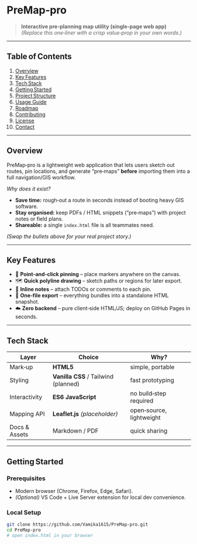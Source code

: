 # PreMap‑pro

> **Interactive pre‑planning map utility (single‑page web app)**  
> *(Replace this one‑liner with a crisp value‑prop in your own words.)*

---

## Table of Contents
1. [Overview](#overview)  
2. [Key Features](#key-features)  
3. [Tech Stack](#tech-stack)  
4. [Getting Started](#getting-started)  
5. [Project Structure](#project-structure)  
6. [Usage Guide](#usage-guide)  
7. [Roadmap](#roadmap)  
8. [Contributing](#contributing)  
9. [License](#license)  
10. [Contact](#contact)

---

## Overview
PreMap‑pro is a lightweight web application that lets users sketch out routes, pin locations, and generate “pre‑maps” **before** importing them into a full navigation/GIS workflow.

*Why does it exist?*  

- **Save time:** rough‑out a route in seconds instead of booting heavy GIS software.  
- **Stay organised:** keep PDFs / HTML snippets (“pre‑maps”) with project notes or field plans.  
- **Shareable:** a single `index.html` file is all teammates need.

*(Swap the bullets above for your real project story.)*

---

## Key Features
- 📍 **Point‑and‑click pinning** – place markers anywhere on the canvas.  
- 🗺 **Quick polyline drawing** – sketch paths or regions for later export.  
- 📝 **Inline notes** – attach TODOs or comments to each pin.  
- 💾 **One‑file export** – everything bundles into a standalone HTML snapshot.  
- ☁️ **Zero backend** – pure client‑side HTML/JS; deploy on GitHub Pages in seconds.

---

## Tech Stack
| Layer          | Choice                    | Why?                          |
|----------------|---------------------------|------------------------------|
| Mark‑up        | **HTML5**                | simple, portable             |
| Styling        | **Vanilla CSS** / Tailwind (planned) | fast prototyping |
| Interactivity  | **ES6 JavaScript**       | no build‑step required       |
| Mapping API    | **Leaflet.js** *(placeholder)* | open‑source, lightweight |
| Docs & Assets  | Markdown / PDF           | quick sharing                |

---

## Getting Started

### Prerequisites
- Modern browser (Chrome, Firefox, Edge, Safari).  
- *(Optional)* VS Code + Live Server extension for local dev convenience.

### Local Setup
```bash
git clone https://github.com/Vamika1615/PreMap-pro.git
cd PreMap-pro
# open index.html in your browser
